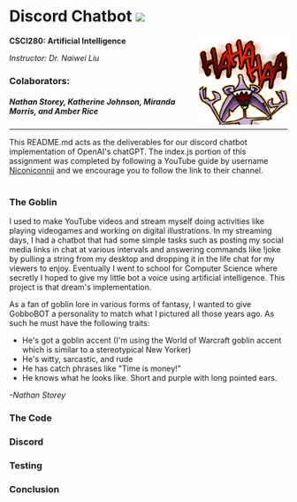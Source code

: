 # Discord Chatbot <img height="20" src="https://pnggrid.com/wp-content/uploads/2021/05/Discord-Logo-Circle-2048x2048.png"/>


**CSCI280: Artificial Intelligence**
<img align="right" height="160" src="https://github.com/storeyware/Discord-Chatbot/blob/main/gobCackle.png?raw=true" alt="image of GobboBOT, a goblin cackling in the air"/>

*Instructor: Dr. Naiwei Liu*

### Colaborators:
##### Nathan Storey, Katherine Johnson, Miranda Morris, and Amber Rice

---

This README.md acts as the deliverables for our discord chatbot implementation of OpenAI's chatGPT. The index.js portion of this assignment was completed by following a YouTube guide by username [Niconiconnii](https://www.youtube.com/watch?v=hkMWVrhGorI) and we encourage you to follow the link to their channel.
#

### The Goblin
I used to make YouTube videos and stream myself doing activities like playing videogames and working on digital illustrations. In my streaming days, I had a chatbot that had some simple tasks such as posting my social media links in chat at various intervals and answering commands like !joke by pulling a string from my desktop and dropping it in the life chat for my viewers to enjoy. Eventually I went to school for Computer Science where secretly I hoped to give my little bot a voice using artificial intelligence. This project is that dream's implementation.

As a fan of goblin lore in various forms of fantasy, I wanted to give GobboBOT a personality to match what I pictured all those years ago. As such he must have the following traits:
- He's got a goblin accent (I'm using the World of Warcraft goblin accent which is similar to a stereotypical New Yorker)
- He's witty, sarcastic, and rude
- He has catch phrases like "Time is money!"
- He knows what he looks like. Short and purple with long pointed ears.

*-Nathan Storey*

### The Code
<!-- start with walking through the guide in the youtube link perhaps? We'll have to talk about openAI and show snippits of the code. Particularly the prompt. -->

### Discord
<!-- A guide on how to set the bot up in discord. -->

### Testing
<!-- examples of testing trials. Feel free to use the screenshots i posted in discord. I had to write out several different versions of the prompt. Ask me questions!-->

### Conclusion
<!-- shit idk.. suggestions? -->
